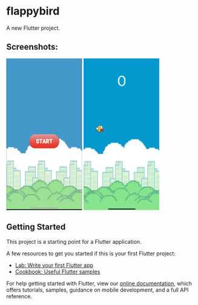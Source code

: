 # flappybird

A new Flutter project.

## Screenshots:

<img src="https://github.com/shehriyarmalik/flappybird/blob/main/screenshots/start.PNG" height="400" width="200">
<img src="https://github.com/shehriyarmalik/flappybird/blob/main/screenshots/demo.gif" height="400" width="200">



## Getting Started

This project is a starting point for a Flutter application.

A few resources to get you started if this is your first Flutter project:

- [Lab: Write your first Flutter app](https://flutter.dev/docs/get-started/codelab)
- [Cookbook: Useful Flutter samples](https://flutter.dev/docs/cookbook)

For help getting started with Flutter, view our
[online documentation](https://flutter.dev/docs), which offers tutorials,
samples, guidance on mobile development, and a full API reference.

